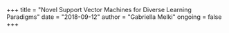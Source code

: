 +++ 
title = "Novel Support Vector Machines for Diverse Learning Paradigms" 
date = "2018-09-12" 
author = "Gabriella Melki" 
ongoing = false 
+++
